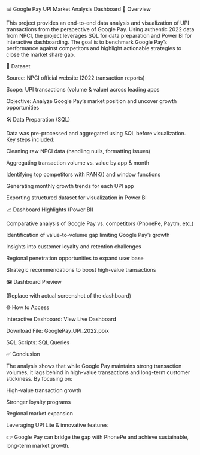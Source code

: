  📊 Google Pay UPI Market Analysis Dashboard
📌 Overview

This project provides an end-to-end data analysis and visualization of UPI transactions from the perspective of Google Pay. Using authentic 2022 data from NPCI, the project leverages SQL for data preparation and Power BI for interactive dashboarding. The goal is to benchmark Google Pay’s performance against competitors and highlight actionable strategies to close the market share gap.

📂 Dataset

Source: NPCI official website (2022 transaction reports)

Scope: UPI transactions (volume & value) across leading apps

Objective: Analyze Google Pay’s market position and uncover growth opportunities

🛠️ Data Preparation (SQL)

Data was pre-processed and aggregated using SQL before visualization.
Key steps included:

Cleaning raw NPCI data (handling nulls, formatting issues)

Aggregating transaction volume vs. value by app & month

Identifying top competitors with RANK() and window functions

Generating monthly growth trends for each UPI app

Exporting structured dataset for visualization in Power BI

📈 Dashboard Highlights (Power BI)

Comparative analysis of Google Pay vs. competitors (PhonePe, Paytm, etc.)

Identification of value-to-volume gap limiting Google Pay’s growth

Insights into customer loyalty and retention challenges

Regional penetration opportunities to expand user base

Strategic recommendations to boost high-value transactions

🖼️ Dashboard Preview


(Replace with actual screenshot of the dashboard)

🌐 How to Access

Interactive Dashboard: View Live Dashboard

Download File: GooglePay_UPI_2022.pbix

SQL Scripts: SQL Queries

✅ Conclusion

The analysis shows that while Google Pay maintains strong transaction volumes, it lags behind in high-value transactions and long-term customer stickiness. By focusing on:

High-value transaction growth

Stronger loyalty programs

Regional market expansion

Leveraging UPI Lite & innovative features

👉 Google Pay can bridge the gap with PhonePe and achieve sustainable, long-term market growth.
